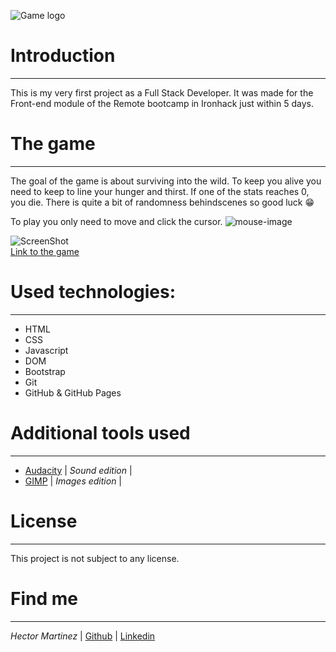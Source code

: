 ![Game logo](https://i.ibb.co/gzVzY0Y/Screenshot-2021-04-08-093806.png)

# Introduction
---
This is my very first project as a Full Stack Developer. It was made for the Front-end module of the Remote bootcamp in Ironhack just within 5 days.

# The game
---

The goal of the game is about surviving into the wild. To keep you alive you need to keep to line your hunger and thirst. If one of the stats reaches 0, you die. There is quite a bit of randomness behindscenes so good luck 😁

To play you only need to move and click the cursor. ![mouse-image](https://i.ibb.co/NLsFS8T/1994612.png)

![ScreenShot](https://i.ibb.co/tKGYxZP/2021-04-08-09-32-08-To-Eat-or-not-To-Eat-Brave.png)  
[Link to the game](https://thornnk.github.io/ToEatOrNotToEat/)

# Used technologies:
---
* HTML
* CSS
* Javascript
* DOM
* Bootstrap
* Git
* GitHub & GitHub Pages

# Additional tools used
---

* [Audacity](https://www.audacityteam.org/) | *Sound edition* |
* [GIMP](https://www.gimp.org/) | *Images edition* |

# License
---
This project is not subject to any license.

# Find me
---
*Hector Martinez* | [Github](https://github.com/Thornnk/) | [Linkedin](https://www.linkedin.com/in/hector-md/)
